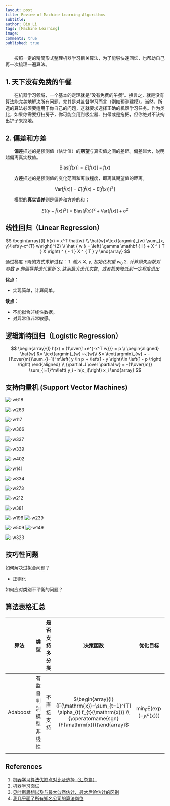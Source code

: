 ```yaml
---
layout: post
title: Review of Machine Learning Algorithms
subtitle: 
author: Bin Li
tags: [Machine Learning]
image: 
comments: true
published: true
---
```


　　按照一定的精简形式整理机器学习相关算法，为了能够快速回忆，也帮助自己再一次梳理一遍算法。

## 1. 天下没有免费的午餐
　　在机器学习领域，一个基本的定理就是“没有免费的午餐”。换言之，就是没有算法能完美地解决所有问题，尤其是对监督学习而言（例如预测建模）。当然，所选的算法必须要适用于你自己的问题，这就要求选择正确的机器学习任务。作为类比，如果你需要打扫房子，你可能会用到吸尘器、扫帚或是拖把，但你绝对不该掏出铲子来挖地。

## 2. 偏差和方差
　　**偏差**描述的是预测值（估计值）的**期望**与真实值之间的差距。偏差越大，说明越偏离真实数值。

$$
\text{Bias}[\hat{f}(x)]=E[\hat{f}(x)]-f(x)
$$

　　**方差**描述的是预测值的变化范围和离散程度，即离其期望值的距离。

$$
\text{Var}[\hat{f}(x)]=E\left[(\hat{f}(x)-E[\hat{f}(x)])^{2}\right]
$$

　　模型的**真实误差**则是偏差和方差的和：

$$
E\left[(y-\hat{f}(x))^{2}\right]=\text{Bias}[\hat{f}(x)]^{2}+\text{Var}[\hat{f}(x)]+\sigma^{2}
$$


## 线性回归（Linear Regression）

$$
\begin{array}{l}
h(x) = x^T \hat{w} \\
\hat{w}=\text{argmin}_{w} \sum_{x, y}\left(y-x^{T} w\right)^{2} \\
\hat { w } = \left( \gamma \mathbf { I } + X ^ { T } X \right) ^ { - 1 } X ^ { T } y
\end{array}
$$



通过梯度下降的方式求解过程：
$1.~ 输入$ $X$, $y$, $初始化权重$ $w_0$
$2.~ 计算损失函数对参数$ $w$ $的偏导并迭代更新$
$3.~ 达到最大迭代次数，或者损失降低到一定程度退出$


**优点**：
* 实现简单，计算简单。

**缺点**：
* 不能拟合非线性数据。
* 对异常值非常敏感。


## 逻辑斯特回归（Logistic Regression）
$$
\begin{array}{l}
h(x) = {1\over{1+e^{-x^T w}}} = p \\
\begin{aligned}
\hat{w} &= \text{argmin}_{w} ~J(w)\\
&= \text{argmin}_{w} ~ -{1\over{m}}\sum_{i=1}^m\left( y \ln p + \left(1 - y \right)\ln \left(1 - p \right) \right)
\end{aligned} \\
{\partial J \over \partial w} = -{1\over{m}} \sum_{i=1}^m\left( y_i - h(x_i)\right) x_i
\end{array}
$$

## 支持向量机 (Support Vector Machines)
![-w618](/img/media/15612749231809.jpg)

![-w263](/img/media/15612749643713.jpg)

![-w117](/img/media/15612749922825.jpg)

![-w366](/img/media/15612750157391.jpg)

![-w337](/img/media/15612750342905.jpg)

![-w339](/img/media/15612750588158.jpg)

![-w402](/img/media/15612752677609.jpg)

![-w141](/img/media/15612753956158.jpg)

![-w334](/img/media/15612754029374.jpg)

![-w273](/img/media/15612754145383.jpg)

![-w212](/img/media/15612754478836.jpg)

![-w381](/img/media/15612767173872.jpg)

![-w196](/img/media/15612767258395.jpg)
![-w239](/img/media/15612767374694.jpg)


![-w509](/img/media/15612767473244.jpg)
![-w149](/img/media/15612767563019.jpg)

![-w323](/img/media/15612767637714.jpg)


## 技巧性问题
如何解决过拟合问题？
* 正则化

如何应对类别不平衡的问题？


## 算法表格汇总
<div align="center">
<div class="datatable-begin"></div>

| 算法 | 类型 | 是否支持多分类 | 决策函数 | 优化目标 | 求解算法 |
| :-: | :-: | :-: | :-: | :-: | :-: |
| Adaboost | 有监督<br/>判别模型<br/>非线性 | 不直接支持 | $\begin{array}{l}{F(\mathrm{x})=\sum_{t=1}^{T} \alpha_{t} f_{t}(\mathrm{x})} \\ {\operatorname{sgn}(F(\mathrm{x}))}\end{array}$ | $\min _{F} \mathrm{E}(\exp (-y F(\mathrm{x})))$ | 分阶段优化<br/>公式解  |
|  |  |  |  |  |  |

<div class="datatable-end"></div>
</div>

## References
1. [机器学习算法优缺点对比及选择（汇总篇）](https://zhuanlan.zhihu.com/p/46831267)
2. [机器学习面试](http://www.aomanhao.top/2018/09/04/机器学习面试精华/)
3. [贝叶斯思想以及与最大似然估计、最大后验估计的区别](https://blog.csdn.net/ljp812184246/article/details/51176227)
4. [我几乎面了所有知名公司的算法岗位](https://zhuanlan.zhihu.com/p/55698399)